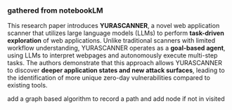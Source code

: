 
### gathered from notebookLM

This research paper introduces **YURASCANNER**, a novel web application scanner that utilizes large language models (LLMs) to perform **task-driven exploration** of web applications. Unlike traditional scanners with limited workflow understanding, YURASCANNER operates as a **goal-based agent**, using LLMs to interpret webpages and autonomously execute multi-step tasks. The authors demonstrate that this approach allows YURASCANNER to discover **deeper application states and new attack surfaces**, leading to the identification of more unique zero-day vulnerabilities compared to existing tools.




add a graph based algorithm to record a path and add node if not in visited
